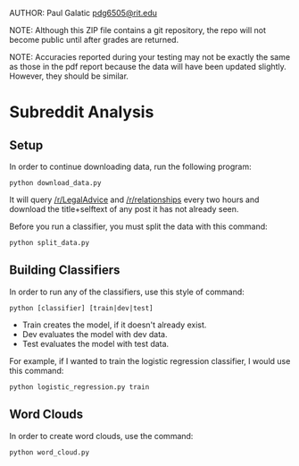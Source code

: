 AUTHOR: Paul Galatic pdg6505@rit.edu

NOTE: Although this ZIP file contains a git repository, the repo will not become public until after grades are returned.

NOTE: Accuracies reported during your testing may not be exactly the same as those in the pdf report because the data will have been updated slightly. However, they should be similar.

# Subreddit Analysis

## Setup

In order to continue downloading data, run the following program:

```
python download_data.py
```

It will query [/r/LegalAdvice](reddit.com/r/LegalAdvice) and [/r/relationships](reddit.com/r/relationships) every two hours and download the title+selftext of any post it has not already seen.

Before you run a classifier, you must split the data with this command:

```
python split_data.py
```

## Building Classifiers

In order to run any of the classifiers, use this style of command:

```
python [classifier] [train|dev|test]
```

* Train creates the model, if it doesn't already exist.
* Dev evaluates the model with dev data.
* Test evaluates the model with test data.

For example, if I wanted to train the logistic regression classifier, I would use this command:

```
python logistic_regression.py train
```

## Word Clouds

In order to create word clouds, use the command:

```
python word_cloud.py
```
